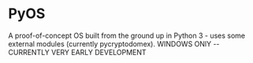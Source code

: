 # PyOS
A proof-of-concept OS built from the ground up in Python 3 - uses some external modules (currently pycryptodomex). WINDOWS ONlY -- CURRENTLY VERY EARLY DEVELOPMENT
